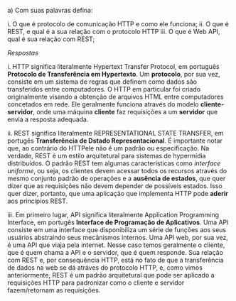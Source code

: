 a) Com suas palavras defina: 

i. O que é protocolo de comunicação HTTP e como ele funciona;
ii. O que é REST, e qual é a sua relação com o protocolo HTTP
iii. O que é Web API, qual é sua relação com REST;

*Respostas*

i. HTTP significa literalmente Hypertext Transfer Protocol, em português **Protocolo de Transferência em Hypertexto**. Um **protocolo**, por sua vez, consiste em um sistema de regras que definem como dados são transferidos entre computadores. O HTTP em particular foi criado originalmente visando a obtenção de arquivos HTML entre computadores concetados em rede. Ele geralmente funciona através do modelo **cliente-servidor**, onde uma máquina **cliente** faz  requisições a um **servidor** que envia a resposta adequada.   

ii. REST significa literalmente REPRESENTATIONAL STATE TRANSFER, em portugês **Transferência de Dstado Representacional**. É importante notar que, ao contrário do HTTPele não é um padrão ou especificação. Na verdade, REST é um estilo arquitetural para sistemas de hypermídia distribuídos. O padrão REST tem algumas características como *interface uniforme*, ou seja, os clientes devem acessar todos os recursos através do mesmo conjunto padrão de operações e a **ausência de estados**, que quer dizer que as requisições não devem depender de possíveis estados. Isso quer dizer, portanto, que uma aplicação que implementa HTTP pode **aderir** aos princípios REST.

iii. Em primeiro lugar, API significa literalmente Application Programming Interface, em portugês **Interface de Programação de Aplicativos**. Uma API consiste em uma interface que disponibiliza um série de funções aos seus usuários abstraindo seus mecânismos internos. Uma API web, por sua vez, é uma API que viaja pela internet. Nesse caso temos geralmente o cliente, que é quem chama a API e o servidor, que é quem responde. Sua relação com REST e, por consequẽncia HTTP, está no fato de que a transferência de dados na web se dá atráves do protocolo HTTP, e, como vimos anteriormente, REST é um padrão arquitetural que pode ser aplicado a requisições HTTP para padronizar como o cliente e servidor fazem/retornam as requisições. 
